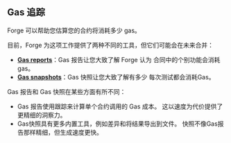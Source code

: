 ## Gas 追踪

Forge 可以帮助您估算您的合约将消耗多少 gas。

目前，Forge 为这项工作提供了两种不同的工具，但它们可能会在未来合并：

- [**Gas reports**](./gas-reports.md)：Gas 报告让您大致了解 Forge 认为
   合同中的个别功能会消耗 gas。
- [**Gas snapshots**](./gas-snapshots.md)：Gas 快照让您大致了解有多少
   每次测试都会消耗Gas。

Gas 报告和 Gas 快照在某些方面有所不同：

- Gas 报告使用跟踪来计算单个合约调用的 Gas 成本。
   这以速度为代价提供了更精细的洞察力。
- Gas快照具有更多内置工具，例如差异和将结果导出到文件。
   快照不像Gas报告那样精细，但生成速度更快。
